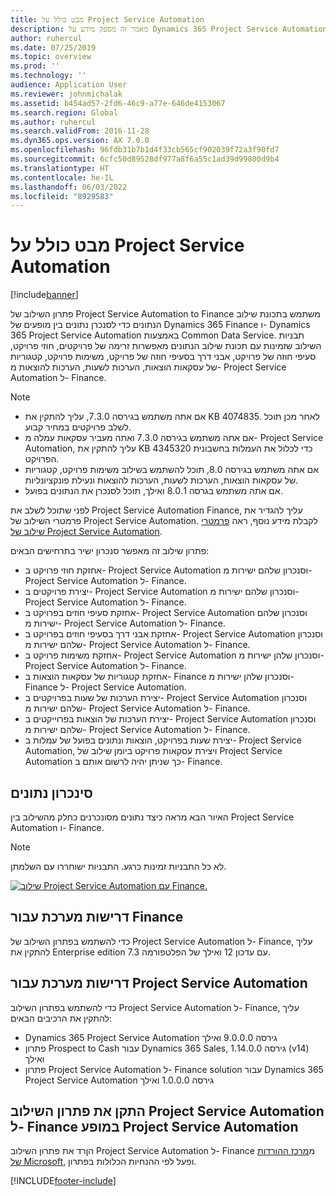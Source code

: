 ```yaml
---
title: מבט כולל על Project Service Automation
description: מאמר זה מספק מידע על Dynamics 365 Project Service Automation לפתרון השילוב של Dynamics 365 Finance.
author: ruhercul
ms.date: 07/25/2019
ms.topic: overview
ms.prod: ''
ms.technology: ''
audience: Application User
ms.reviewer: johnmichalak
ms.assetid: b454ad57-2fd6-46c9-a77e-646de4153067
ms.search.region: Global
ms.author: ruhercul
ms.search.validFrom: 2016-11-28
ms.dyn365.ops.version: AX 7.0.0
ms.openlocfilehash: 96fdb31b7b1d4f33cb565cf902039f72a3f90fd7
ms.sourcegitcommit: 6cfc50d89528df977a8f6a55c1ad39d99800d9b4
ms.translationtype: HT
ms.contentlocale: he-IL
ms.lasthandoff: 06/03/2022
ms.locfileid: "8929583"
---
```

# <a name="project-service-automation-overview"></a>מבט כולל על Project Service Automation

[!include[banner](../includes/banner.md)]


פתרון השילוב של Project Service Automation to Finance משתמש בתכונת שילוב הנתונים כדי לסנכרן נתונים בין מופעים של Dynamics 365 Finance ו- Dynamics 365 Project Service Automation באמצעות Common Data Service. תבניות השילוב שזמינות עם תכונת שילוב הנתונים מאפשרות זרימה של פרויקטים, חוזי פרויקט, סעיפי חוזה של פרויקט, אבני דרך בסעיפי חוזה של פרויקט, משימות פרויקט, קטגוריות של עסקאות הוצאות, הערכות לשעות, הערכות להוצאות מ- Project Service Automation ל- Finance.

> [!NOTE]
> - אם אתה משתמש בגירסה 7.3.0, עליך להתקין את KB 4074835. לאחר מכן תוכל לשלב פרויקטים במחיר קבוע.
> - אם אתה משתמש בגירסה 7.3.0 ואתה מעביר עסקאות עמלה מ- Project Service Automation, עליך להתקין את KB 4345320 כדי לכלול את העמלות בחשבונית הפרויקט.
> - אם אתה משתמש בגירסה 8.0, תוכל להשתמש בשילוב משימות פרויקט, קטגוריות של עסקאות הוצאות, הערכות לשעות, הערכות להוצאות ונעילת פונקציונליות.
> - אם אתה משתמש בגרסה 8.0.1 ואילך, תוכל לסנכרן את הנתונים בפועל.

לפני שתוכל לשלב את Project Service Automation Finance, עליך להגדיר את פרמטרי השילוב של Project Service Automation. לקבלת מידע נוסף, ראה [פרמטרי שילוב של Project Service Automation](PSA-parameters.md).

פתרון שילוב זה מאפשר סנכרון ישיר בתרחישים הבאים:

- אחזקת חוזי פרויקט ב- Project Service Automation וסנכרון שלהם ישירות מ- Project Service Automation ל- Finance.
- יצירת פרויקטים ב- Project Service Automation וסנכרון שלהם ישירות מ- Project Service Automation ל- Finance.
- אחזקת סעיפי חוזים בפרויקט ב- Project Service Automation וסנכרון שלהם ישירות מ- Project Service Automation ל- Finance.
- אחזקת אבני דרך בסעיפי חוזים בפרויקט ב- Project Service Automation וסנכרון שלהם ישירות מ- Project Service Automation ל- Finance.
- אחזקת משימות פרויקט ב- Project Service Automation וסנכרון שלהן ישירות מ- Project Service Automation ל- Finance.
- אחזקת קטגוריות של עסקאות הוצאות ב- Finance וסנכרון שלהן ישירות מ- Finance ל- Project Service Automation.
- יצירת הערכות של שעות בפרויקטים ב- Project Service Automation וסנכרון שלהם ישירות מ- Project Service Automation ל- Finance.
- יצירת הערכות של הוצאות בפרוייקטים ב- Project Service Automation וסנכרון שלהם ישירות מ- Project Service Automation ל- Finance.
- יצירת שעות בפרויקט, הוצאות ונתונים בפועל של עמלות ב- Project Service Automation, ויצירת עסקאות פרויקט ביומן שילוב של Project Service Automation כך שניתן יהיה לרשום אותם ב- Finance.

## <a name="data-synchronization"></a>‏‏סינכרון נתונים

האיור הבא מראה כיצד נתונים מסונכרנים כחלק מהשילוב בין Project Service Automation ו- Finance.

> [!NOTE]
> לא כל התבניות זמינות כרגע. התבניות ישוחררו עם השלמתן.

[![שילוב Project Service Automation עם Finance.](./media/PSA-integration.png)](./media/PSA-integration.png)

## <a name="system-requirements-for-finance"></a>דרישות מערכת עבור Finance

כדי להשתמש בפתרון השילוב של Project Service Automation ל- Finance, עליך להתקין את Enterprise edition 7.3 עם עדכון 12 ואילך של הפלטפורמה.

## <a name="system-requirements-for-project-service-automation"></a>דרישות מערכת עבור Project Service Automation

כדי להשתמש בפתרון השילוב Project Service Automation ל- Finance, עליך להתקין את הרכיבים הבאים:

- Dynamics 365 Project Service Automation גירסה 9.0.0.0 ואילך
- פתרון Prospect to Cash עבור Dynamics 365 Sales, גירסה 1.14.0.0 (v14) ואילך
- פתרון Project Service Automation ל- Finance solution עבור Dynamics 365 Project Service Automation גירסה 1.0.0.0 ואילך

## <a name="install-the-project-service-automation-to-finance-integration-solution-in-your-project-service-automation-instance"></a>התקן את פתרון השילוב Project Service Automation ל- Finance במופע Project Service Automation

הןרד את פתרון השילוב Project Service Automation ל- Finance מ[מרכז ההורדות של Microsoft](https://www.microsoft.com/download/details.aspx?id=57016), ופעל לפי ההנחיות הכלולות בפתרון.


[!INCLUDE[footer-include](../includes/footer-banner.md)]